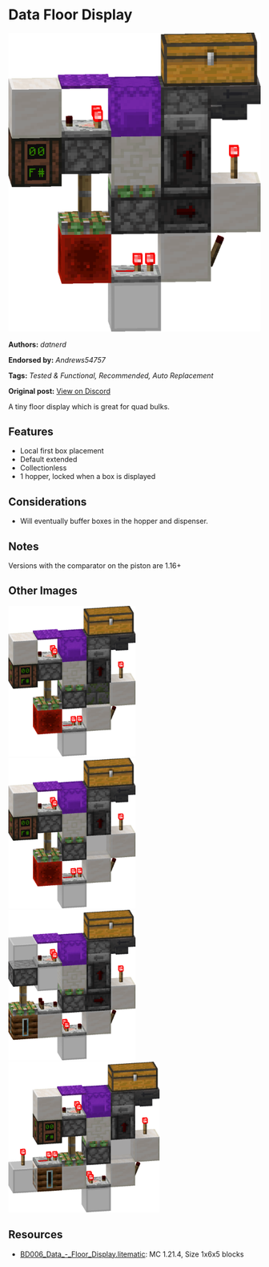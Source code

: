 # Data Floor Display
<img alt="Data_-_Floor_Display.png" src="images/Data_-_Floor_Display.png?raw=1">

**Authors:** *datnerd*

**Endorsed by:** *Andrews54757*

**Tags:** *Tested & Functional, Recommended, Auto Replacement*

**Original post:** [View on Discord](https://discord.com/channels/1375556143186837695/1388317284279390339)

A tiny floor display which is great for quad bulks.
## Features
- Local first box placement
- Default extended
- Collectionless
- 1 hopper, locked when a box is displayed
## Considerations
- Will eventually buffer boxes in the hopper and dispenser.
## Notes
Versions with the comparator on the piston are 1.16+

## Other Images
<img src="images/area_render.png?raw=1" height="300px">

<img src="images/area_render_1_.png?raw=1" height="300px">

<img src="images/area_render_2_.png?raw=1" height="300px">

<img src="images/area_render_3_.png?raw=1" height="300px">

## Resources
- [BD006_Data_-_Floor_Display.litematic](attachments/BD006_Data_-_Floor_Display.litematic): MC 1.21.4, Size 1x6x5 blocks
